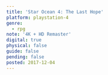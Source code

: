 ```yaml
---
title: 'Star Ocean 4: The Last Hope'
platform: playstation-4
genre:
  - rpg
note: '4K + HD Remaster'
digital: true
physical: false
guide: false
pending: false
posted: 2017-12-04
---
```

